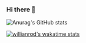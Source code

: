 ### Hi there 👋

<!--
**merca/merca** is a ✨ _special_ ✨ repository because its `README.md` (this file) appears on your GitHub profile.

Here are some ideas to get you started:

- 🔭 I’m currently working on ...
- 🌱 I’m currently learning ...
- 👯 I’m looking to collaborate on ...
- 🤔 I’m looking for help with ...
- 💬 Ask me about ...
- 📫 How to reach me: ...
- 😄 Pronouns: ...
- ⚡ Fun fact: ...
-->
![Anurag's GitHub stats](https://github-readme-stats.vercel.app/api?username=merca&count_private=true&show_icons=true&custom_title=Github%20Status&theme=dark)

<!--[![Top Langs](https://github-readme-stats.vercel.app/api/top-langs/?username=merca&layout=compact&theme=dark)](https://github.com/anuraghazra/github-readme-stats)-->

[![willianrod's wakatime stats](https://github-readme-stats.vercel.app/api/wakatime?username=@merca&theme=dark)](https://github.com/anuraghazra/github-readme-stats)

